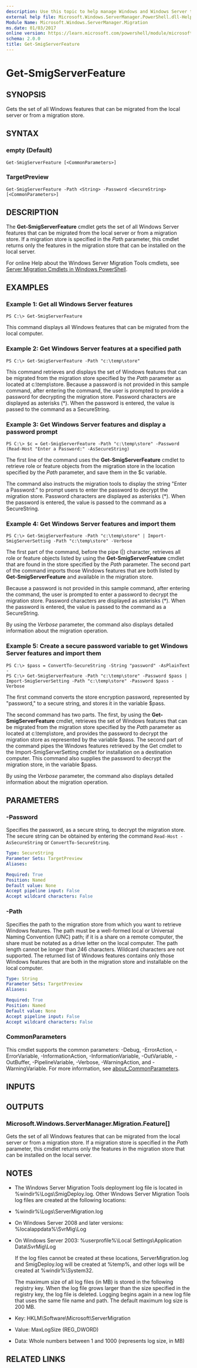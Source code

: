```yaml
---
description: Use this topic to help manage Windows and Windows Server technologies with Windows PowerShell.
external help file: Microsoft.Windows.ServerManager.PowerShell.dll-Help.xml
Module Name: Microsoft.Windows.ServerManager.Migration
ms.date: 01/03/2017
online version: https://learn.microsoft.com/powershell/module/microsoft.windows.servermanager.migration/get-smigserverfeature?view=windowsserver2022-ps&wt.mc_id=ps-gethelp
schema: 2.0.0
title: Get-SmigServerFeature
---
```


# Get-SmigServerFeature

## SYNOPSIS
Gets the set of all Windows features that can be migrated from the local server or from a migration store.

## SYNTAX

### empty (Default)
```
Get-SmigServerFeature [<CommonParameters>]
```

### TargetPreview
```
Get-SmigServerFeature -Path <String> -Password <SecureString> [<CommonParameters>]
```

## DESCRIPTION
The **Get-SmigServerFeature** cmdlet gets the set of all Windows Server features that can be migrated from the local server or from a migration store.
If a migration store is specified in the *Path* parameter, this cmdlet returns only the features in the migration store that can be installed on the local server.

For online Help about the Windows Server Migration Tools cmdlets, see [Server Migration Cmdlets in Windows PowerShell](/powershell/module/microsoft.windows.servermanager.migration).

## EXAMPLES

### Example 1: Get all Windows Server features
```
PS C:\> Get-SmigServerFeature
```

This command displays all Windows features that can be migrated from the local computer.

### Example 2: Get Windows Server features at a specified path
```
PS C:\> Get-SmigServerFeature -Path "c:\temp\store"
```

This command retrieves and displays the set of Windows features that can be migrated from the migration store specified by the *Path* parameter as located at c:\temp\store.
Because a password is not provided in this sample command, after entering the command, the user is prompted to provide a password for decrypting the migration store.
Password characters are displayed as asterisks (*).
When the password is entered, the value is passed to the command as a SecureString.

### Example 3: Get Windows Server features and display a password prompt
```
PS C:\> $c = Get-SmigServerFeature -Path "c:\temp\store" -Password (Read-Host "Enter a Password:" -AsSecureString)
```

The first line of the command uses the **Get-SmigServerFeature** cmdlet to retrieve role or feature objects from the migration store in the location specified by the *Path* parameter, and save them in the $c variable.

The command also instructs the migration tools to display the string "Enter a Password:" to prompt users to enter the password to decrypt the migration store.
Password characters are displayed as asterisks (*).
When the password is entered, the value is passed to the command as a SecureString.

### Example 4: Get Windows Server features and import them
```
PS C:\> Get-SmigServerFeature -Path "c:\temp\store" | Import-SmigServerSetting -Path "c:\temp\store" -Verbose
```

The first part of the command, before the pipe (|) character, retrieves all role or feature objects listed by using the **Get-SmigServerFeature** cmdlet that are found in the store specified by the *Path* parameter.
The second part of the command imports those Windows features that are both listed by **Get-SmigServerFeature** and available in the migration store.

Because a password is not provided in this sample command, after entering the command, the user is prompted to enter a password to decrypt the migration store.
Password characters are displayed as asterisks (*).
When the password is entered, the value is passed to the command as a SecureString.

By using the *Verbose* parameter, the command also displays detailed information about the migration operation.

### Example 5: Create a secure password variable to get Windows Server features and import them
```
PS C:\> $pass = ConvertTo-SecureString -String "password" -AsPlainText - 
PS C:\> Get-SmigServerFeature -Path "c:\temp\store" -Password $pass | Import-SmigServerSetting -Path "c:\temp\store" -Password $pass -Verbose
```

The first command converts the store encryption password, represented by "password," to a secure string, and stores it in the variable $pass.

The second command has two parts.
The first, by using the **Get-SmigServerFeature** cmdlet, retrieves the set of Windows features that can be migrated from the migration store specified by the *Path* parameter as located at c:\temp\store, and provides the password to decrypt the migration store as represented by the variable $pass.
The second part of the command pipes the Windows features retrieved by the Get cmdlet to the Import-SmigServerSetting cmdlet for installation on a destination computer.
This command also supplies the password to decrypt the migration store, in the variable $pass.

By using the *Verbose* parameter, the command also displays detailed information about the migration operation.

## PARAMETERS

### -Password
Specifies the password, as a secure string, to decrypt the migration store.
The secure string can be obtained by entering the command `Read-Host -AsSecureString` or `ConvertTo-SecureString`.

```yaml
Type: SecureString
Parameter Sets: TargetPreview
Aliases: 

Required: True
Position: Named
Default value: None
Accept pipeline input: False
Accept wildcard characters: False
```

### -Path
Specifies the path to the migration store from which you want to retrieve Windows features.
The path must be a well-formed local or Universal Naming Convention (UNC) path; if it is a share on a remote computer, the share must be notated as a drive letter on the local computer.
The path length cannot be longer than 246 characters.
Wildcard characters are not supported.
The returned list of Windows features contains only those Windows features that are both in the migration store and installable on the local computer.

```yaml
Type: String
Parameter Sets: TargetPreview
Aliases: 

Required: True
Position: Named
Default value: None
Accept pipeline input: False
Accept wildcard characters: False
```

### CommonParameters
This cmdlet supports the common parameters: -Debug, -ErrorAction, -ErrorVariable, -InformationAction, -InformationVariable, -OutVariable, -OutBuffer, -PipelineVariable, -Verbose, -WarningAction, and -WarningVariable. For more information, see [about_CommonParameters](https://go.microsoft.com/fwlink/?LinkID=113216).

## INPUTS

## OUTPUTS

### Microsoft.Windows.ServerManager.Migration.Feature[]
Gets the set of all Windows features that can be migrated from the local server or from a migration store.
If a migration store is specified in the *Path* parameter, this cmdlet returns only the features in the migration store that can be installed on the local server.

## NOTES
* The Windows Server Migration Tools deployment log file is located in %windir%\Logs\SmigDeploy.log. Other Windows Server Migration Tools log files are created at the following locations: 


- %windir%\Logs\ServerMigration.log

- On Windows Server 2008 and later versions: %localappdata%\SvrMig\Log

- On Windows Server 2003: %userprofile%\Local Settings\Application Data\SvrMig\Log

  If the log files cannot be created at these locations, ServerMigration.log and SmigDeploy.log will be created at %temp%, and other logs will be created at %windir%\System32.

  The maximum size of all log files (in MB) is stored in the following registry key.
When the log file grows larger than the size specified in the registry key, the log file is deleted.
Logging begins again in a new log file that uses the same file name and path.
The default maximum log size is 200 MB. 


- Key: HKLM\Software\Microsoft\ServerMigration

- Value: MaxLogSize (REG_DWORD) 

- Data: Whole numbers between 1 and 1000 (represents log size, in MB)

## RELATED LINKS


